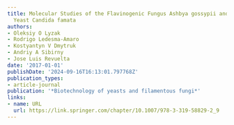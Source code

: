 ```yaml
---
title: Molecular Studies of the Flavinogenic Fungus Ashbya gossypii and the Flavinogenic
  Yeast Candida famata
authors:
- Oleksiy O Lyzak
- Rodrigo Ledesma-Amaro
- Kostyantyn V Dmytruk
- Andriy A Sibirny
- Jose Luis Revuelta
date: '2017-01-01'
publishDate: '2024-09-16T16:13:01.797768Z'
publication_types:
- article-journal
publication: '*Biotechnology of yeasts and filamentous fungi*'
links:
- name: URL
  url: https://link.springer.com/chapter/10.1007/978-3-319-58829-2_9
---
```

